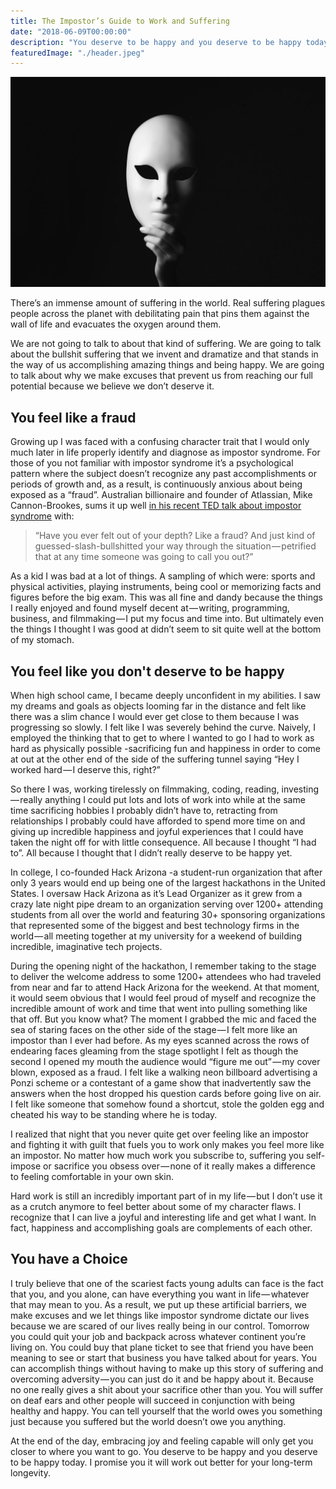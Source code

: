 ```yaml
---
title: The Impostor’s Guide to Work and Suffering
date: "2018-06-09T00:00:00"
description: "You deserve to be happy and you deserve to be happy today."
featuredImage: "./header.jpeg"
---
```


![mask](./header.jpeg)

There’s an immense amount of suffering in the world. Real suffering plagues people across the planet with debilitating pain that pins them against the wall of life and evacuates the oxygen around them.

We are not going to talk to about that kind of suffering. We are going to talk about the bullshit suffering that we invent and dramatize and that stands in the way of us accomplishing amazing things and being happy. We are going to talk about why we make excuses that prevent us from reaching our full potential because we believe we don’t deserve it.

## You feel like a fraud

Growing up I was faced with a confusing character trait that I would only much later in life properly identify and diagnose as impostor syndrome. For those of you not familiar with impostor syndrome it’s a psychological pattern where the subject doesn’t recognize any past accomplishments or periods of growth and, as a result, is continuously anxious about being exposed as a “fraud”. Australian billionaire and founder of Atlassian, Mike Cannon-Brookes, sums it up well [in his recent TED talk about impostor syndrome](https://www.youtube.com/watch?v=zNBmHXS3A6I) with:

> “Have you ever felt out of your depth? Like a fraud? And just kind of guessed-slash-bullshitted your way through the situation — petrified that at any time someone was going to call you out?”

As a kid I was bad at a lot of things. A sampling of which were: sports and physical activities, playing instruments, being cool or memorizing facts and figures before the big exam. This was all fine and dandy because the things I really enjoyed and found myself decent at — writing, programming, business, and filmmaking — I put my focus and time into. But ultimately even the things I thought I was good at didn’t seem to sit quite well at the bottom of my stomach.

## You feel like you don't deserve to be happy

When high school came, I became deeply unconfident in my abilities. I saw my dreams and goals as objects looming far in the distance and felt like there was a slim chance I would ever get close to them because I was progressing so slowly. I felt like I was severely behind the curve. Naively, I employed the thinking that to get to where I wanted to go I had to work as hard as physically possible -sacrificing fun and happiness in order to come at out at the other end of the side of the suffering tunnel saying “Hey I worked hard — I deserve this, right?”

So there I was, working tirelessly on filmmaking, coding, reading, investing — really anything I could put lots and lots of work into while at the same time sacrificing hobbies I probably didn’t have to, retracting from relationships I probably could have afforded to spend more time on and giving up incredible happiness and joyful experiences that I could have taken the night off for with little consequence. All because I thought “I had to”. All because I thought that I didn’t really deserve to be happy yet.

In college, I co-founded Hack Arizona -a student-run organization that after only 3 years would end up being one of the largest hackathons in the United States. I oversaw Hack Arizona as it’s Lead Organizer as it grew from a crazy late night pipe dream to an organization serving over 1200+ attending students from all over the world and featuring 30+ sponsoring organizations that represented some of the biggest and best technology firms in the world — all meeting together at my university for a weekend of building incredible, imaginative tech projects.

During the opening night of the hackathon, I remember taking to the stage to deliver the welcome address to some 1200+ attendees who had traveled from near and far to attend Hack Arizona for the weekend. At that moment, it would seem obvious that I would feel proud of myself and recognize the incredible amount of work and time that went into pulling something like that off. But you know what? The moment I grabbed the mic and faced the sea of staring faces on the other side of the stage — I felt more like an impostor than I ever had before. As my eyes scanned across the rows of endearing faces gleaming from the stage spotlight I felt as though the second I opened my mouth the audience would “figure me out” — my cover blown, exposed as a fraud. I felt like a walking neon billboard advertising a Ponzi scheme or a contestant of a game show that inadvertently saw the answers when the host dropped his question cards before going live on air. I felt like someone that somehow found a shortcut, stole the golden egg and cheated his way to be standing where he is today.

I realized that night that you never quite get over feeling like an impostor and fighting it with guilt that fuels you to work only makes you feel more like an impostor. No matter how much work you subscribe to, suffering you self-impose or sacrifice you obsess over — none of it really makes a difference to feeling comfortable in your own skin.

Hard work is still an incredibly important part of in my life — but I don’t use it as a crutch anymore to feel better about some of my character flaws. I recognize that I can live a joyful and interesting life and get what I want. In fact, happiness and accomplishing goals are complements of each other.

## You have a Choice

I truly believe that one of the scariest facts young adults can face is the fact that you, and you alone, can have everything you want in life — whatever that may mean to you. As a result, we put up these artificial barriers, we make excuses and we let things like impostor syndrome dictate our lives because we are scared of our lives really being in our control. Tomorrow you could quit your job and backpack across whatever continent you’re living on. You could buy that plane ticket to see that friend you have been meaning to see or start that business you have talked about for years. You can accomplish things without having to make up this story of suffering and overcoming adversity — you can just do it and be happy about it. Because no one really gives a shit about your sacrifice other than you. You will suffer on deaf ears and other people will succeed in conjunction with being healthy and happy. You can tell yourself that the world owes you something just because you suffered but the world doesn’t owe you anything.

At the end of the day, embracing joy and feeling capable will only get you closer to where you want to go. You deserve to be happy and you deserve to be happy today. I promise you it will work out better for your long-term longevity.
